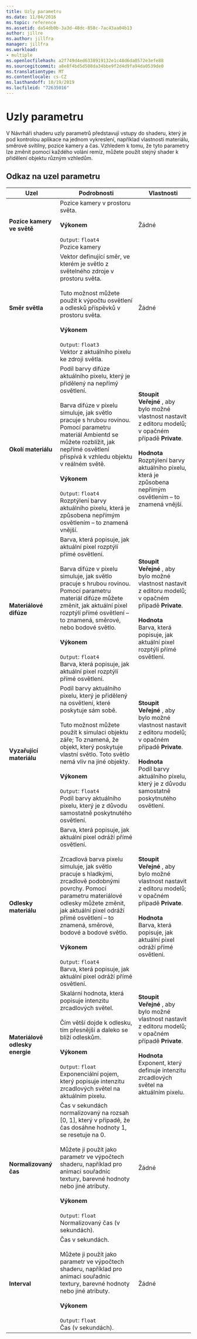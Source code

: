 ```yaml
---
title: Uzly parametru
ms.date: 11/04/2016
ms.topic: reference
ms.assetid: da54db0b-3a3d-48dc-858c-7ac43aa04b13
author: jillre
ms.author: jillfra
manager: jillfra
ms.workload:
- multiple
ms.openlocfilehash: a2f749d4ed6338919132e1c48d6da0572e3efe88
ms.sourcegitcommit: a8e8f4bd5d508da34bbe9f2d4d9fa94da0539de0
ms.translationtype: MT
ms.contentlocale: cs-CZ
ms.lasthandoff: 10/19/2019
ms.locfileid: "72635016"
---
```

# <a name="parameter-nodes"></a>Uzly parametru

V Návrháři shaderu uzly parametrů představují vstupy do shaderu, který je pod kontrolou aplikace na jednom vykreslení, například vlastnosti materiálu, směrové svítilny, pozice kamery a čas. Vzhledem k tomu, že tyto parametry lze změnit pomocí každého volání remíz, můžete použít stejný shader k přidělení objektu různým vzhledům.

## <a name="parameter-node-reference"></a>Odkaz na uzel parametru

|Uzel|Podrobnosti|Vlastnosti|
|----------|-------------|----------------|
|**Pozice kamery ve světě**|Pozice kamery v prostoru světa.<br /><br /> **Výkonem**<br /><br /> `Output`: `float4`<br /> Pozice kamery|Žádné|
|**Směr světla**|Vektor definující směr, ve kterém je světlo z světelného zdroje v prostoru světa.<br /><br /> Tuto možnost můžete použít k výpočtu osvětlení a odlesků příspěvků v prostoru světa.<br /><br /> **Výkonem**<br /><br /> `Output`: `float3`<br /> Vektor z aktuálního pixelu ke zdroji světla.|Žádné|
|**Okolí materiálu**|Podíl barvy difúze aktuálního pixelu, který je přidělený na nepřímý osvětlení.<br /><br /> Barva difúze v pixelu simuluje, jak světlo pracuje s hrubou rovinou. Pomocí parametru materiál Ambientd se můžete rozblížit, jak nepřímé osvětlení přispívá k vzhledu objektu v reálném světě.<br /><br /> **Výkonem**<br /><br /> `Output`: `float4`<br /> Rozptýlení barvy aktuálního pixelu, která je způsobena nepřímým osvětlením – to znamená vnější.|**Stoupit**<br /> **Veřejné** , aby bylo možné vlastnost nastavit z editoru modelů; v opačném případě **Private**.<br /><br /> **Hodnota**<br /> Rozptýlení barvy aktuálního pixelu, která je způsobena nepřímým osvětlením – to znamená vnější.|
|**Materiálové difúze**|Barva, která popisuje, jak aktuální pixel rozptýlí přímé osvětlení.<br /><br /> Barva difúze v pixelu simuluje, jak světlo pracuje s hrubou rovinou. Pomocí parametru materiál difúze můžete změnit, jak aktuální pixel rozptýlí přímé osvětlení – to znamená, směrové, nebo bodové světlo.<br /><br /> **Výkonem**<br /><br /> `Output`: `float4`<br /> Barva, která popisuje, jak aktuální pixel rozptýlí přímé osvětlení.|**Stoupit**<br /> **Veřejné** , aby bylo možné vlastnost nastavit z editoru modelů; v opačném případě **Private**.<br /><br /> **Hodnota**<br /> Barva, která popisuje, jak aktuální pixel rozptýlí přímé osvětlení.|
|**Vyzařující materiálu**|Podíl barvy aktuálního pixelu, který je přidělený na osvětlení, které poskytuje sám sobě.<br /><br /> Tuto možnost můžete použít k simulaci objektu záře; To znamená, že objekt, který poskytuje vlastní světlo. Toto světlo nemá vliv na jiné objekty.<br /><br /> **Výkonem**<br /><br /> `Output`: `float4`<br /> Podíl barvy aktuálního pixelu, který je z důvodu samostatně poskytnutého osvětlení.|**Stoupit**<br /> **Veřejné** , aby bylo možné vlastnost nastavit z editoru modelů; v opačném případě **Private**.<br /><br /> **Hodnota**<br /> Podíl barvy aktuálního pixelu, který je z důvodu samostatně poskytnutého osvětlení.|
|**Odlesky materiálu**|Barva, která popisuje, jak aktuální pixel odráží přímé osvětlení.<br /><br /> Zrcadlová barva pixelu simuluje, jak světlo pracuje s hladkými, zrcadlově podobnými povrchy. Pomocí parametru materiálové odlesky můžete změnit, jak aktuální pixel odráží přímé osvětlení – to znamená, směrové, bodové a bodové světlo.<br /><br /> **Výkonem**<br /><br /> `Output`: `float4`<br /> Barva, která popisuje, jak aktuální pixel odráží přímé osvětlení.|**Stoupit**<br /> **Veřejné** , aby bylo možné vlastnost nastavit z editoru modelů; v opačném případě **Private**.<br /><br /> **Hodnota**<br /> Barva, která popisuje, jak aktuální pixel odráží přímé osvětlení.|
|**Materiálově odlesky energie**|Skalární hodnota, která popisuje intenzitu zrcadlových světel.<br /><br /> Čím větší dojde k odlesku, tím přesnější a daleko se blíží odleskům.<br /><br /> **Výkonem**<br /><br /> `Output`: `float`<br /> Exponenciální pojem, který popisuje intenzitu zrcadlových světel na aktuálním pixelu.|**Stoupit**<br /> **Veřejné** , aby bylo možné vlastnost nastavit z editoru modelů; v opačném případě **Private**.<br /><br /> **Hodnota**<br /> Exponent, který definuje intenzitu zrcadlových světel na aktuálním pixelu.|
|**Normalizovaný čas**|Čas v sekundách normalizovaný na rozsah [0, 1], který v případě, že čas dosáhne hodnoty 1, se resetuje na 0.<br /><br /> Můžete ji použít jako parametr ve výpočtech shaderu, například pro animaci souřadnic textury, barevné hodnoty nebo jiné atributy.<br /><br /> **Výkonem**<br /><br /> `Output`: `float`<br /> Normalizovaný čas (v sekundách).|Žádné|
|**Interval**|Čas v sekundách.<br /><br /> Můžete ji použít jako parametr ve výpočtech shaderu, například pro animaci souřadnic textury, barevné hodnoty nebo jiné atributy.<br /><br /> **Výkonem**<br /><br /> `Output`: `float`<br /> Čas (v sekundách).|Žádné|
